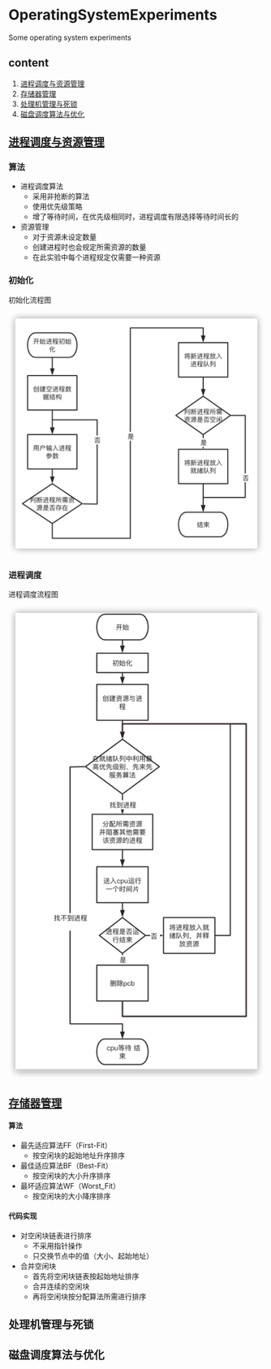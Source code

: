 # OperatingSystemExperiments
Some operating system experiments

## content

1. [进程调度与资源管理](#进程调度与资源管理)
2. [存储器管理](#存储器管理)
3. [处理机管理与死锁](#处理机管理与死锁)
4. [磁盘调度算法与优化](#磁盘调度算法与优化)

## [进程调度与资源管理](https://github.com/Jechin/OperatingSystemExperiments/blob/main/ProcessScheduling/ProcessScheduling.cpp)

### 算法

* 进程调度算法
  * 采用非抢断的算法
  * 使用优先级策略
  * 增了等待时间，在优先级相同时，进程调度有限选择等待时间长的
* 资源管理
  * 对于资源未设定数量
  * 创建进程时也会规定所需资源的数量
  * 在此实验中每个进程规定仅需要一种资源

### 初始化

初始化流程图

![image](https://github.com/Jechin/OperatingSystemExperiments/blob/main/src/ProcessInitial.png)

### 进程调度

进程调度流程图

![image](https://github.com/Jechin/OperatingSystemExperiments/blob/main/src/ProcessScheduling.png)



## [存储器管理](https://github.com/Jechin/OperatingSystemExperiments/blob/main/MemoryAllocation/MemoryAllocation.cpp)

#### 算法

- 最先适应算法FF（First-Fit）
  - 按空闲块的起始地址升序排序
- 最佳适应算法BF（Best-Fit）
  - 按空闲块的大小升序排序
- 最坏适应算法WF（Worst_Fit）
  - 按空闲块的大小降序排序

#### 代码实现

* 对空闲块链表进行排序
  * 不采用指针操作
  * 只交换节点中的值（大小、起始地址）
* 合并空闲块
  * 首先将空闲块链表按起始地址排序
  * 合并连续的空闲块
  * 再将空闲块按分配算法所需进行排序

## 处理机管理与死锁







## 磁盘调度算法与优化

